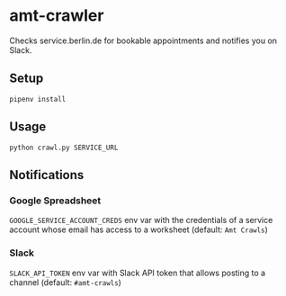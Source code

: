 # amt-crawler

Checks service.berlin.de for bookable appointments and notifies you on Slack. 

## Setup

```
pipenv install
```

## Usage

```
python crawl.py SERVICE_URL
```

## Notifications

### Google Spreadsheet
`GOOGLE_SERVICE_ACCOUNT_CREDS` env var with the credentials of a service account whose email has access to a worksheet (default: `Amt Crawls`) 

### Slack
`SLACK_API_TOKEN` env var with Slack API token that allows posting to a channel (default: `#amt-crawls`)
